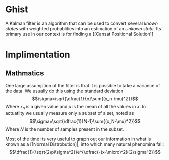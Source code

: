 # Ghist
A Kalman filter is an algorithm that can be used to convert several *known states* with weighted probablities into an estimation of an *unkown state*. Its primary use in our context is for finding a [[Cansat Positional Solution]]

# Implimentation
## Mathmatics
One large assumption of the filter is that it is possible to take a variance of the data. We usually do this using the standard deviation $$\sigma=\sqrt{\dfrac{1}{n}\sum{(x_n-\mu)^2}}$$Where $x_n$ is a given value and $\mu$ is the mean of all the values in $x$. In actuatlity we usually measure only a subset of a set, noted as $$\sigma=\sqrt{\dfrac{1}{N-1}\sum{(x_N-\mu)^2}}$$Where $N$ is the number of samples present in the subset. 

Most of the time its very useful to graph out our information in what is known as a [[Normal Distrobution]], into which many natural phenomina fall:$$\dfrac{1}{\sqrt{2\pi\sigma^2}}e^{\dfrac{-(x-\micro)^2}{2\sigma^2}}$$